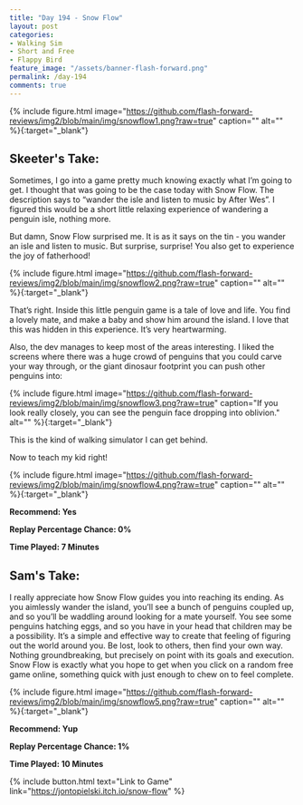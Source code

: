 ```yaml
---
title: "Day 194 - Snow Flow"
layout: post
categories:
- Walking Sim
- Short and Free
- Flappy Bird
feature_image: "/assets/banner-flash-forward.png"
permalink: /day-194
comments: true
---
```


{% include figure.html image="https://github.com/flash-forward-reviews/img2/blob/main/img/snowflow1.png?raw=true" caption="" alt="" %}{:target="_blank"}
 
## Skeeter's Take:

Sometimes, I go into a game pretty much knowing exactly what I’m going to get. I thought that was going to be the case today with Snow Flow. The description says to “wander the isle and listen to music by After Wes”. I figured this would be a short little relaxing experience of wandering a penguin isle, nothing more. 

But damn, Snow Flow surprised me. It is as it says on the tin - you wander an isle and listen to music. But surprise, surprise! You also get to experience the joy of fatherhood!

{% include figure.html image="https://github.com/flash-forward-reviews/img2/blob/main/img/snowflow2.png?raw=true" caption="" alt="" %}{:target="_blank"}

That’s right. Inside this little penguin game is a tale of love and life.
You find a lovely mate, and make a baby and show him around the island. 
I love that this was hidden in this experience. It’s very heartwarming. 

Also, the dev manages to keep most of the areas interesting. I liked the screens where there was a huge crowd of penguins that you could carve your way through, or the giant dinosaur footprint you can push other penguins into: 

{% include figure.html image="https://github.com/flash-forward-reviews/img2/blob/main/img/snowflow3.png?raw=true" caption="If you look really closely, you can see the penguin face dropping into oblivion." alt="" %}{:target="_blank"}

This is the kind of walking simulator I can get behind. 

Now to teach my kid right!

{% include figure.html image="https://github.com/flash-forward-reviews/img2/blob/main/img/snowflow4.png?raw=true" caption="" alt="" %}{:target="_blank"}

**Recommend: Yes**

**Replay Percentage Chance: 0%**

**Time Played: 7 Minutes** 

## Sam's Take:

I really appreciate how Snow Flow guides you into reaching its ending. As you aimlessly wander the island, you’ll see a bunch of penguins coupled up, and so you’ll be waddling around looking for a mate yourself. You see some penguins hatching eggs, and so you have in your head that children may be a possibility. It’s a simple and effective way to create that feeling of figuring out the world around you. Be lost, look to others, then find your own way. Nothing groundbreaking, but precisely on point with its goals and execution. Snow Flow is exactly what you hope to get when you click on a random free game online, something quick with just enough to chew on to feel complete.

{% include figure.html image="https://github.com/flash-forward-reviews/img2/blob/main/img/snowflow5.png?raw=true" caption="" alt="" %}{:target="_blank"}

**Recommend: Yup**

**Replay Percentage Chance: 1%**

**Time Played: 10 Minutes**

{% include button.html text="Link to Game" link="https://jontopielski.itch.io/snow-flow" %}